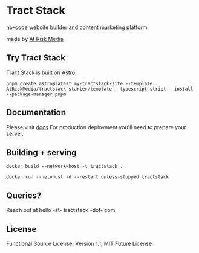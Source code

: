 # Tract Stack

no-code website builder and content marketing platform

made by [At Risk Media](https://atriskmedia.com)

## Try Tract Stack

Tract Stack is built on [Astro](https://astro.build/)

`pnpm create astro@latest my-tractstack-site --template AtRiskMedia/tractstack-starter/template --typescript strict --install --package-manager pnpm`

## Documentation

Please visit [docs](https://tractstack.org)
For production deployment you'll need to prepare your server.

## Building + serving

`docker build --network=host -t tractstack .`

`docker run --net=host -d --restart unless-stopped tractstack`

## Queries?

Reach out at hello -at- tractstack -dot- com

## License

Functional Source License, Version 1.1, MIT Future License
